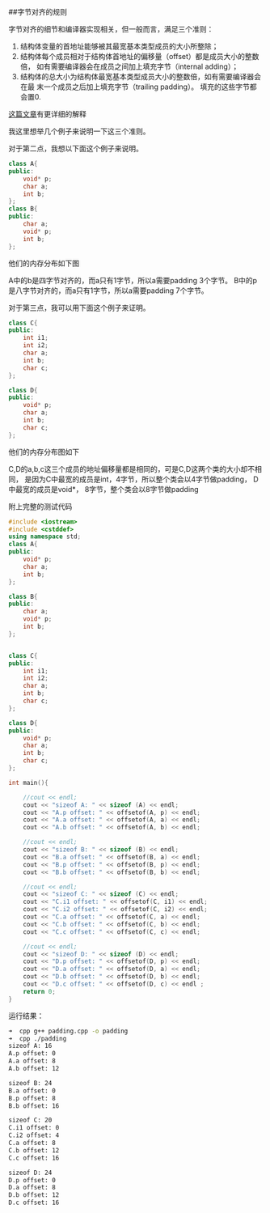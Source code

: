 
##字节对齐的规则

字节对齐的细节和编译器实现相关，但一般而言，满足三个准则：
1) 结构体变量的首地址能够被其最宽基本类型成员的大小所整除；
2) 结构体每个成员相对于结构体首地址的偏移量（offset）都是成员大小的整数倍，
如有需要编译器会在成员之间加上填充字节（internal adding）；
3) 结构体的总大小为结构体最宽基本类型成员大小的整数倍，如有需要编译器会在最
末一个成员之后加上填充字节（trailing padding）。
填充的这些字节都会置0.

[这篇文章](http://blog.csdn.net/wzy198852/article/details/7246836)有更详细的解释

我这里想举几个例子来说明一下这三个准则。

对于第二点，我想以下面这个例子来说明。
```c++
class A{
public:
	void* p;
	char a;
	int b;
};
class B{
public:
	char a;
	void* p;
	int b;
};
```
他们的内存分布如下图

A中的b是四字节对齐的，而a只有1字节，所以a需要padding 3个字节。
B中的p是八字节对齐的，而a只有1字节，所以a需要padding 7个字节。

对于第三点，我可以用下面这个例子来证明。

```c++
class C{
public:
	int i1;
	int i2;
	char a;
	int b;
	char c;
};

class D{
public:
	void* p;
	char a;
	int b;
	char c;
};
```
他们的内存分布图如下

C,D的a,b,c这三个成员的地址偏移量都是相同的，可是C,D这两个类的大小却不相同，
是因为C中最宽的成员是int，4字节，所以整个类会以4字节做padding，
D中最宽的成员是void*， 8字节，整个类会以8字节做padding


附上完整的测试代码
```C++
#include <iostream>
#include <cstddef>
using namespace std;
class A{
public:
	void* p;
	char a;
	int b;
};

class B{
public:
	char a;
	void* p;
	int b;
};


class C{
public:
	int i1;
	int i2;
	char a;
	int b;
	char c;
};

class D{
public:
	void* p;
	char a;
	int b;
	char c;
};

int main(){

    //cout << endl;
	cout << "sizeof A: " << sizeof (A) << endl;
	cout << "A.p offset: " << offsetof(A, p) << endl;
	cout << "A.a offset: " << offsetof(A, a) << endl;
	cout << "A.b offset: " << offsetof(A, b) << endl;

    //cout << endl;
	cout << "sizeof B: " << sizeof (B) << endl;
	cout << "B.a offset: " << offsetof(B, a) << endl;
	cout << "B.p offset: " << offsetof(B, p) << endl;
	cout << "B.b offset: " << offsetof(B, b) << endl;

    //cout << endl;
	cout << "sizeof C: " << sizeof (C) << endl;
	cout << "C.i1 offset: " << offsetof(C, i1) << endl;
	cout << "C.i2 offset: " << offsetof(C, i2) << endl;
	cout << "C.a offset: " << offsetof(C, a) << endl;
	cout << "C.b offset: " << offsetof(C, b) << endl;
	cout << "C.c offset: " << offsetof(C, c) << endl;

    //cout << endl;
	cout << "sizeof D: " << sizeof (D) << endl;
	cout << "D.p offset: " << offsetof(D, p) << endl;
	cout << "D.a offset: " << offsetof(D, a) << endl;
	cout << "D.b offset: " << offsetof(D, b) << endl;
	cout << "D.c offset: " << offsetof(D, c) << endl ;
    return 0;
}
```

运行结果：
```bash
➜  cpp g++ padding.cpp -o padding
➜  cpp ./padding                 
sizeof A: 16
A.p offset: 0
A.a offset: 8
A.b offset: 12

sizeof B: 24
B.a offset: 0
B.p offset: 8
B.b offset: 16

sizeof C: 20
C.i1 offset: 0
C.i2 offset: 4
C.a offset: 8
C.b offset: 12
C.c offset: 16

sizeof D: 24
D.p offset: 0
D.a offset: 8
D.b offset: 12
D.c offset: 16
```